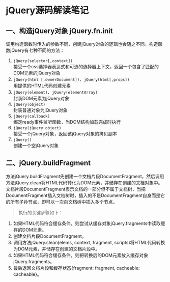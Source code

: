 # jQuery源码解读笔记

## 一、构造jQuery对象 jQuery.fn.init
调用构造函数时传入的参数不同，创建jQuery对象的逻辑也会随之不同。构造函数jQuery有七种不同的方法：
1. `jQuery(selector[,context])` <br/>
	接受一个css选择器表达式和可选的选择器上下文，返回一个包含了匹配的DOM元素的jQuery对象
1. `jQuery(html [,ownerDocument])`、`jQuery(html[,props])` <br/>
	用提供的HTML代码创建元素
1. `jQuery(element)`、`jQuery(elementArray)` <br/>
	封装DOM元素为jQuery对象
1. `jQuery(object)` <br/>
	封装普通对象为jQuery对象
1. `jQuery(callback)` <br/>
	绑定ready事件监听函数，当DOM结构加载完成时执行
1. `jQuery(jQuery object)` <br/>
	接受一个jQuery对象，返回该jQuery对象的拷贝副本
1. `jQuery()` <br/>
	创建一个空jQuery对象

## 二、jQuery.buildFragment
方法jQuery.buildFragment先创建一个文档片段DocumentFragment，然后调用方法jQuery.clean将HTML代码转化为DOM元素，并储存在创建的文档对象中。文档片段DocumentFragment表示文档的一部分但不属于文档树，当把DocumentFragment插入文档树时，插入的不是DocumentFragment自身而是它的所有子孙节点，即可以一次向文档树中插入多个节点。<br/>
> 执行的关键步骤如下：
1. 如果HTML代码符合缓存条件，则尝试从缓存对象jQuery.fragments中读取缓存的DOM元素。
1. 创建文档片段DocumentFragment。
1. 调用方法jQuery.clean(elems, context, fragment, scripts)将HTML代码转换为DOM元素，并储存在创建的文档片段中。
1. 如果HTML代码符合缓存条件，则把转换后的DOM元素放入缓存对象jQuery.fragments。
1. 最后返回文档片段和缓存状态{fragment: fragment, cacheable: cacheable}。
